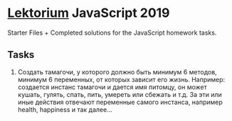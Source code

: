# [Lektorium](https://www.facebook.com/lektorium.ek/) JavaScript 2019

Starter Files + Completed solutions for the JavaScript homework tasks.

## Tasks

1. Создать тамагочи, у которого должно быть минимум 6 методов, минимум 6 переменных, от которых зависит его жизнь. Например: создается инстанс тамагочи и дается имя питомцу, он может кушать, гулять, спать, пить, умереть или сбежать и т.д. За эти или иные действия отвечают переменные самого инстанса, например health, happiness и так далее...
